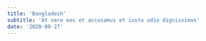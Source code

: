 ```yaml
---
title: 'Bangladesh'
subtitle: 'At vero eos et accusamus et iusto odio dignissimos'
date: '2020-09-27'
---
```

